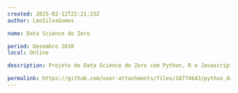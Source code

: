 ```yaml
---
created: 2025-02-12T22:21:23Z
author: LeoSilvaGomes

nome: Data Science do Zero

period: Dezembro 2010
local: Online

description: Projeto de Data Science do Zero com Python, R e Javascript

permalink: https://github.com/user-attachments/files/18774643/python_dataScience.pdf
---
```

